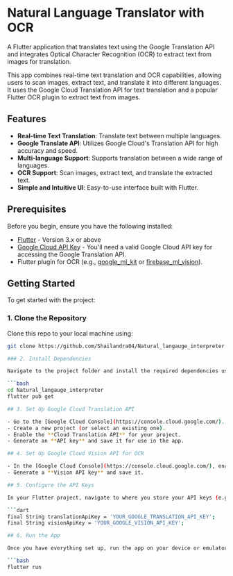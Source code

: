 # Natural Language Translator with OCR

A Flutter application that translates text using the Google Translation API and integrates Optical Character Recognition (OCR) to extract text from images for translation.

This app combines real-time text translation and OCR capabilities, allowing users to scan images, extract text, and translate it into different languages. It uses the Google Cloud Translation API for text translation and a popular Flutter OCR plugin to extract text from images.

## Features

- **Real-time Text Translation**: Translate text between multiple languages.
- **Google Translate API**: Utilizes Google Cloud's Translation API for high accuracy and speed.
- **Multi-language Support**: Supports translation between a wide range of languages.
- **OCR Support**: Scan images, extract text, and translate the extracted text.
- **Simple and Intuitive UI**: Easy-to-use interface built with Flutter.

## Prerequisites

Before you begin, ensure you have the following installed:

- [Flutter](https://flutter.dev/docs/get-started/install) - Version 3.x or above
- [Google Cloud API Key](https://cloud.google.com/docs/authentication/getting-started) - You'll need a valid Google Cloud API key for accessing the Google Translation API.
- Flutter plugin for OCR (e.g., [google_ml_kit](https://pub.dev/packages/google_ml_kit) or [firebase_ml_vision](https://pub.dev/packages/firebase_ml_vision)).

## Getting Started

To get started with the project:

### 1. Clone the Repository

Clone this repo to your local machine using:

```bash
git clone https://github.com/Shailandra04/Natural_langauge_interpreter.git

### 2. Install Dependencies

Navigate to the project folder and install the required dependencies using `flutter pub get`:

```bash
cd Natural_langauge_interpreter
flutter pub get

## 3. Set Up Google Cloud Translation API

- Go to the [Google Cloud Console](https://console.cloud.google.com/).
- Create a new project (or select an existing one).
- Enable the **Cloud Translation API** for your project.
- Generate an **API key** and save it for use in the app.

## 4. Set Up Google Cloud Vision API for OCR

- In the [Google Cloud Console](https://console.cloud.google.com/), enable the **Cloud Vision API** for your project.
- Generate a **Vision API key** and save it.

## 5. Configure the API Keys

In your Flutter project, navigate to where you store your API keys (e.g., `.env` file or directly in your code) and add the following code snippet for both APIs:

```dart
final String translationApiKey = 'YOUR_GOOGLE_TRANSLATION_API_KEY';
final String visionApiKey = 'YOUR_GOOGLE_VISION_API_KEY';

## 6. Run the App

Once you have everything set up, run the app on your device or emulator:

```bash
flutter run
